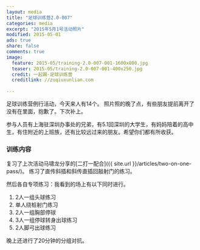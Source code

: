 ```yaml
---
layout: media
title: "足球训练营2.0-007"
categories: media
excerpt: "2015年5月1号活动照片"
modified: 2015-05-01
ads: true
share: false
comments: true
image:
  feature: 2015-05/training-2.0-007-001-1600x800.jpg
  teaser: 2015-05/training-2.0-007-001-400x250.jpg
  credit: 一起踢·足球训练营
  creditlink: //zuqiuxunlian.com
  
---
```


足球训练营例行活动，今天来人有14个。 照片照的晚了点，有些朋友提前离开了没有在里面，抱歉了。下次补上。

参与人员有上海驻深圳办事处的兄弟，有5.1回深圳的大学生，有妈妈陪着的高中生，有住附近的上班族，还有比较远过来的朋友。希望你们都有所收获。

### 训练内容
复习了上次活动马啸龙分享的[二打一配合]({{ site.url }}/articles/two-on-one-pass/)。
练习了直传斜插和斜传直插回敲射门的练习。

然后各自专项练习：我看到的场上有以下同时进行。

1. 2人一组头球练习
2. 单人绕桩射门练习
3. 2人一组胸部停球
4. 3人一组停球转身出球练习
5. 2人脚弓出球练习

晚上还进行了20分钟的分组对抗。